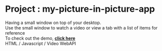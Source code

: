 # Project : my-picture-in-picture-app
Having a small window on top of your desktop.\
Use the small window to watch a video or view a tab with a list of items for reference\
To check out the demo, **[click here](https://criscrispy.github.io/my-picture-in-picture-app/)**\
HTML / Javascript / Video WebAPI 


